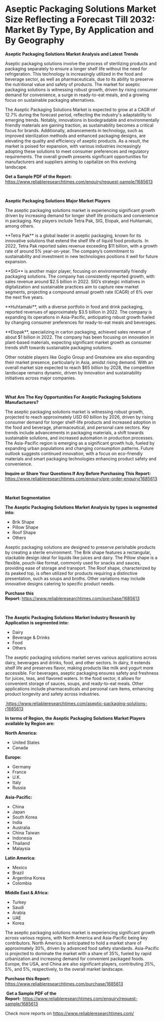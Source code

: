 <p><h1>Aseptic Packaging Solutions Market Size Reflecting a Forecast Till 2032: Market By Type, By Application and By Geography</h1></p><p><strong>Aseptic Packaging Solutions Market Analysis and Latest Trends</strong></p>
<p><p>Aseptic packaging solutions involve the process of sterilizing products and packaging separately to ensure a longer shelf life without the need for refrigeration. This technology is increasingly utilized in the food and beverage sector, as well as pharmaceuticals, due to its ability to preserve the nutritional value and safety of products. The market for aseptic packaging solutions is witnessing robust growth, driven by rising consumer demand for convenience, a surge in ready-to-eat meals, and a growing focus on sustainable packaging alternatives.</p><p>The Aseptic Packaging Solutions Market is expected to grow at a CAGR of 12.7% during the forecast period, reflecting the industry's adaptability to emerging trends. Notably, innovations in biodegradable and environmentally friendly materials are gaining traction, as sustainability becomes a critical focus for brands. Additionally, advancements in technology, such as improved sterilization methods and enhanced packaging designs, are elevating the quality and efficiency of aseptic products. As a result, the market is poised for expansion, with various industries increasingly adopting these solutions to meet consumer preferences and regulatory requirements. The overall growth presents significant opportunities for manufacturers and suppliers aiming to capitalize on this evolving landscape.</p></p>
<p><strong>Get a Sample PDF of the Report:&nbsp;</strong> <a href="https://www.reliableresearchtimes.com/enquiry/request-sample/1685613?utm_campaign=2989&utm_medium=2&utm_source=Github&utm_content=ia&utm_term=24032025&utm_id=aseptic-packaging-solutions">https://www.reliableresearchtimes.com/enquiry/request-sample/1685613</a></p>
<p>&nbsp;</p>
<p><strong>Aseptic Packaging Solutions Major Market Players</strong></p>
<p><p>The aseptic packaging solutions market is experiencing significant growth driven by increasing demand for longer shelf life products and convenience in packaging. Key players include Tetra Pak, SIG, Elopak, and Huhtamaki, among others.</p><p>**Tetra Pak** is a global leader in aseptic packaging, known for its innovative solutions that extend the shelf life of liquid food products. In 2022, Tetra Pak reported sales revenue exceeding $11 billion, with a growth rate of around 5% year-on-year. The company’s commitment to sustainability and investment in new technologies positions it well for future expansion.</p><p>**SIG** is another major player, focusing on environmentally friendly packaging solutions. The company has consistently reported growth, with sales revenue around $2.5 billion in 2022. SIG’s strategic initiatives in digitalization and sustainable practices aim to capture new market segments, projecting a compound annual growth rate (CAGR) of 6% over the next five years.</p><p>**Huhtamaki**, with a diverse portfolio in food and drink packaging, reported revenues of approximately $3.5 billion in 2022. The company is expanding its operations in Asia-Pacific, anticipating robust growth fueled by changing consumer preferences for ready-to-eat meals and beverages.</p><p>**Elopak**, specializing in carton packaging, achieved sales revenue of about $1 billion in 2022. The company has been focusing on innovation in plant-based materials, expecting significant market growth as consumer trends shift towards sustainable packaging solutions.</p><p>Other notable players like Goglio Group and Greatview are also expanding their market presence, particularly in Asia, amidst rising demand. With an overall market size expected to reach $65 billion by 2028, the competitive landscape remains dynamic, driven by innovation and sustainability initiatives across major companies.</p></p>
<p>&nbsp;</p>
<p><strong>What Are The Key Opportunities For Aseptic Packaging Solutions Manufacturers?</strong></p>
<p><p>The aseptic packaging solutions market is witnessing robust growth, projected to reach approximately USD 60 billion by 2026, driven by rising consumer demand for longer shelf-life products and increased adoption in the food and beverage, pharmaceutical, and personal care sectors. Key trends include advancements in packaging materials, a shift towards sustainable solutions, and increased automation in production processes. The Asia-Pacific region is emerging as a significant growth hub, fueled by expanding urban populations and changing consumption patterns. Future outlook suggests continued innovation, with a focus on eco-friendly materials and smart packaging technologies enhancing product safety and convenience.</p></p>
<p><strong>Inquire or Share Your Questions If Any Before Purchasing This Report:</strong> <a href="https://www.reliableresearchtimes.com/enquiry/pre-order-enquiry/1685613?utm_campaign=2989&utm_medium=2&utm_source=Github&utm_content=ia&utm_term=24032025&utm_id=aseptic-packaging-solutions">https://www.reliableresearchtimes.com/enquiry/pre-order-enquiry/1685613</a></p>
<p>&nbsp;</p>
<p><strong>Market Segmentation</strong></p>
<p><strong>The Aseptic Packaging Solutions Market Analysis by types is segmented into:</strong></p>
<p><ul><li>Brik Shape</li><li>Pillow Shape</li><li>Roof Shape</li><li>Others</li></ul></p>
<p><p>Aseptic packaging solutions are designed to preserve perishable products by creating a sterile environment. The Brik shape features a rectangular, stackable design ideal for liquids like juices and dairy. The Pillow shape is a flexible, pouch-like format, commonly used for snacks and sauces, providing ease of storage and transport. The Roof shape, characterized by its peaked top, is often utilized for products requiring a distinctive presentation, such as soups and broths. Other variations may include innovative designs catering to specific product needs.</p></p>
<p><strong>Purchase this Report:&nbsp;</strong><a href="https://www.reliableresearchtimes.com/purchase/1685613?utm_campaign=2989&utm_medium=2&utm_source=Github&utm_content=ia&utm_term=24032025&utm_id=aseptic-packaging-solutions">https://www.reliableresearchtimes.com/purchase/1685613</a></p>
<p>&nbsp;</p>
<p><strong>The Aseptic Packaging Solutions Market Industry Research by Application is segmented into:</strong></p>
<p><ul><li>Dairy</li><li>Beverage & Drinks</li><li>Food</li><li>Others</li></ul></p>
<p><p>The aseptic packaging solutions market serves various applications across dairy, beverages and drinks, food, and other sectors. In dairy, it extends shelf life and preserves flavor, making products like milk and yogurt more accessible. For beverages, aseptic packaging ensures safety and freshness for juices, teas, and flavored waters. In the food sector, it allows for convenient storage of sauces, soups, and ready-to-eat meals. Other applications include pharmaceuticals and personal care items, enhancing product longevity and safety across industries.</p></p>
<p><a href="https://www.reliableresearchtimes.com/aseptic-packaging-solutions-r1685613?utm_campaign=2989&utm_medium=2&utm_source=Github&utm_content=ia&utm_term=24032025&utm_id=aseptic-packaging-solutions">&nbsp;https://www.reliableresearchtimes.com/aseptic-packaging-solutions-r1685613</a></p>
<p><strong>In terms of Region, the Aseptic Packaging Solutions Market Players available by Region are:</strong></p>
<p>
    <p> <strong> North America: </strong>
        <ul>
            <li>United States</li>
            <li>Canada</li>
        </ul>
        </p> 
    <p> <strong> Europe: </strong>
        <ul>
            <li>Germany</li>
            <li>France</li>
            <li>U.K.</li>
            <li>Italy</li>
            <li>Russia</li>
        </ul>
        </p> 
    <p> <strong> Asia-Pacific: </strong>
        <ul>
            <li>China</li>
            <li>Japan</li>
            <li>South Korea</li>
            <li>India</li>
            <li>Australia</li>
            <li>China Taiwan</li>
            <li>Indonesia</li>
            <li>Thailand</li>
            <li>Malaysia</li>
        </ul>
        </p> 
    <p> <strong> Latin America: </strong>
        <ul>
            <li>Mexico</li>
            <li>Brazil</li>
            <li>Argentina Korea</li>
            <li>Colombia</li>
        </ul>
        </p> 
    <p> <strong> Middle East & Africa: </strong>
        <ul>
            <li>Turkey</li>
            <li>Saudi</li>
            <li>Arabia</li>
            <li>UAE</li>
            <li>Korea</li>
        </ul>
    </p>
    </p>
<p><p>The aseptic packaging solutions market is experiencing significant growth across various regions, with North America and Asia-Pacific being key contributors. North America is anticipated to hold a market share of approximately 30%, driven by advanced food safety standards. Asia-Pacific is projected to dominate the market with a share of 35%, fueled by rapid urbanization and increasing demand for convenient packaged foods. Europe, the USA, and China are also significant players, contributing 25%, 5%, and 5%, respectively, to the overall market landscape.</p></p>
<p><strong>Purchase this Report: </strong><a href="https://www.reliableresearchtimes.com/purchase/1685613?utm_campaign=2989&utm_medium=2&utm_source=Github&utm_content=ia&utm_term=24032025&utm_id=aseptic-packaging-solutions">https://www.reliableresearchtimes.com/purchase/1685613</a></p>
<p>&nbsp;<strong>Get a Sample PDF of the Report:&nbsp;&nbsp;</strong><a href="https://www.reliableresearchtimes.com/enquiry/request-sample/1685613?utm_campaign=2989&utm_medium=2&utm_source=Github&utm_content=ia&utm_term=24032025&utm_id=aseptic-packaging-solutions">https://www.reliableresearchtimes.com/enquiry/request-sample/1685613</a></p>
<p><strong></strong></p>
<p>Check more reports on <a href="https://www.reliableresearchtimes.com/?utm_campaign=2989&utm_medium=2&utm_source=Github&utm_content=ia&utm_term=24032025&utm_id=aseptic-packaging-solutions">https://www.reliableresearchtimes.com/</a></p>